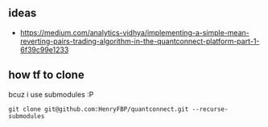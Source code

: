 ## ideas

- https://medium.com/analytics-vidhya/implementing-a-simple-mean-reverting-pairs-trading-algorithm-in-the-quantconnect-platform-part-1-6f39c99e1233

## how tf to clone

bcuz i use submodules :P

    git clone git@github.com:HenryFBP/quantconnect.git --recurse-submodules